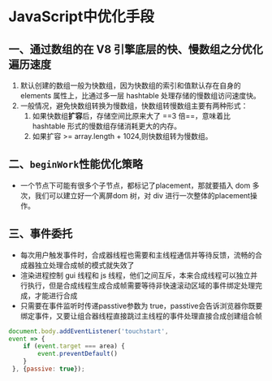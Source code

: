 # JavaScript中优化手段

## 一、通过数组的在 V8 引擎底层的快、慢数组之分优化遍历速度
1. 默认创建的数组一般为快数组，因为快数组的索引和值默认存在自身的 elements 属性上，比通过多一层 hashtable 处理存储的慢数组访问速度快。
2. 一般情况，避免快数组转换为慢数组，快数组转慢数组主要有两种形式：
   1. 如果快数组**扩容**后，存储空间比原来大了 ==3 倍==，意味着比 hashtable 形式的慢数组存储消耗更大的内存。
   2. 如果扩容 >= array.length + 1024,则快数组转为慢数组。

## 二、`beginWork`性能优化策略
- 一个节点下可能有很多个子节点，都标记了placement，那就要插入 dom 多次，我们可以建立好一个离屏dom 树，对 div 进行一次整体的placement操作。

## 三、事件委托
- 每次用户触发事件时，合成器线程也需要和主线程通信并等待反馈，流畅的合成器独立处理合成帧的模式就失效了
- 渲染进程控制 gui 线程和 js 线程，他们之间互斥，本来合成线程可以独立并行执行，但是合成线程生成合成帧需要等待非快速滚动区域的事件绑定处理完成，才能进行合成
- 只需要在事件监听时传递passtive参数为 true，passtive会告诉浏览器你既要绑定事件，又要让组合器线程直接跳过主线程的事件处理直接合成创建组合帧
```js
document.body.addEventListener('touchstart', 
event => {
    if (event.target === area) {
        event.preventDefault()
    }
 }, {passive: true});

```